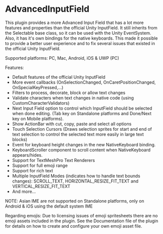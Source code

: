 # AdvancedInputField
This plugin provides a more Advanced Input Field that has a lot more features and properties than the official Unity InputField. It still inherits from the Selectable base class, so it can be used with the Unity EventSystem.
Also, it has it's own bindings for the native keyboards. This made it possible to provide a better user experience and to fix several issues that existed in the official Unity InputField.

Supported platforms: PC, Mac, Android, iOS & UWP (PC)

Features:
- Default features of the official Unity InputField
- More event callbacks (OnSelectionChanged, OnCaretPositionChanged, OnSpecialKeyPressed,...)
- Filters to process, decorate, block or allow text changes
- Validate characters when text changes in native code (using CustomCharacterValidators)
- Next Input Field option to control which InputField should be selected when done editing. (Tab key on Standalone platforms and Done/Next key on Mobile platforms).
- Show ActionBar with cut, copy, paste and select all options
- Touch Selection Cursors (Draws selection sprites for start and end of text selection to control the selected text more easily in large text blocks)
- Event for keyboard height changes in the new NativeKeyboard binding.
- KeyboardScroller component to scroll content when NativeKeyboard appears/hides.
- Support for TextMeshPro Text Renderers
- Support for full emoji range
- Support for rich text
- Multiple InputField Modes (indicates how to handle text bounds changes): SCROLL_TEXT, HORIZONTAL_RESIZE_FIT_TEXT and VERTICAL_RESIZE_FIT_TEXT
- And more...

NOTE: Asian IME are not supported on Standalone platforms, only on Android & iOS using the default system IME

Regarding emojis:
Due to licensing issues of emoji spritesheets there are no emoji assets included in the plugin. See the Documentation file of the plugin for details on how to create and configure your own emoji asset file.
